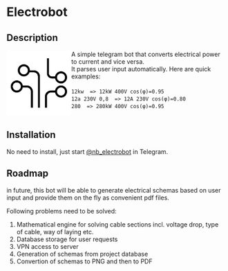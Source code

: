 # Electrobot
## Description

<img align="left" width="150" height="150" src="images/logo.png">

A simple telegram bot that converts electrical power to current and vice versa.
<br>It parses user input automatically. Here are quick examples:
<br>
<br>```12kw  => 12kW 400V cos(φ)=0.95```
<br>```12a 230V 0,8  => 12A 230V cos(φ)=0.80```
<br>```280  => 280kW 400V cos(φ)=0.95```
<br>
<br>
## Installation

No need to install, just start [@nb_electrobot](https://t.me/nb_electrobot) in Telegram.

## Roadmap

in future, this bot will be able to generate electrical schemas based on user input and provide them on the fly as convenient pdf files.

Following problems need to be solved:
1. Mathematical engine for solving cable sections incl. voltage drop, type of cable, way of laying etc.
2. Database storage for user requests
3. VPN access to server
4. Generation of schemas from project database
5. Convertion of schemas to PNG and then to PDF
